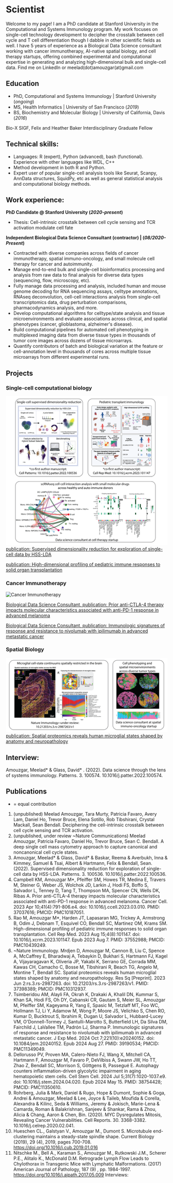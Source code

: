 # Scientist
Welcome to my page! I am a PhD candidate at Stanford University in the Computational and Systems Immunology program. My work focuses on single-cell technology development to decipher the crosstalk between cell cycle and T cell differentiation though I dabble in other scientific fields as well. I have 5 years of experience as a Biological Data Science consultant working with cancer immunotherapy, AI-native spatial biology, and cell therapy startups, offering combined experimental and computational expertise in generating and analyzing high-dimensional bulk and single-cell data.
Find me on LinkedIn or meelad(dot)amouzgar(at)gmail.com


## Education
- PhD, Computational and Systems Immunology | Stanford University (_ongoing_)
- MS, Health Informatics | University of San Francisco (_2019_)	 			        		
- BS, Biochemistry and Molecular Biology | University of California, Davis (_2016_)

Bio-X SIGF, Felix and Heather Baker Interdisciplinary Graduate Fellow 


## Technical skills: 
- Languages: R (expert), Python (advanced), bash (functional). Experience with other languages like WDL, C++ 
- Method development in both R and Python.
- Expert user of popular single-cell analysis tools like Seurat, Scanpy, AnnData structures, SquidPy, etc as well as general statistical analysis and computational biology methods.

## Work experience:
**PhD Candidate @ Stanford University (_2020-present_)**
- Thesis: Cell-intrinsic crosstalk between cell cycle sensing and TCR activation modulate cell fate

**Independent Biological Data Science Consultant (contractor) | (_08/2020-Present_)**
- Contracted with diverse companies across fields of cancer immunotherapy, spatial immuno-oncology, and small molecule cell therapy for cancer and autoimmunity.
- Manage end-to-end bulk and single-cell bioinformatics processing and analysis from raw data to final analysis for diverse data types (sequencing, flow, microscopy, etc).
- Fully manage data processing and analysis, included human and mouse genome decoding for RNA sequencing assays, celltype annotations, RNAseq deconvolution, cell-cell interactions analysis from single-cell transcriptomics data, drug perturbation comparisons, pharmacodynamics analysis, and more.
- Develop computational algorithms for celltype/state analysis and tissue microenvironments and evaluate associations across clinical, and spatial phenotypes (cancer, glioblastoma, alzheimer's disease). 
- Build computational pipelines for automated cell phenotyping in multiplexed imaging data from diverse tissue types in thousands of tumor core images across dozens of tissue microarrays. 
- Quantify contributors of batch and biological variation at the feature or cell-annotation level in thousands of cores across multiple tissue microarrays from different experimental runs. 	

## Projects
### Single-cell computational biology
![Computational Biology](/assets/img/sc_comp_bio.png)
[publication: Supervised dimensionality reduction for exploration of single-cell data by HSS-LDA](https://doi.org/10.1016/j.patter.2022.100536)<br/>

[publication: High-dimensional profiling of pediatric immune responses to solid organ transplantation](https://doi.org/10.1016/j.xcrm.2023.101147)<br/>

### Cancer Immunotherapy
![Cancer Immunotherapy](/assets/img/cancer_immunotherapy.png)

[Biological Data Science Consultant, publication: Prior anti-CTLA-4 therapy impacts molecular characteristics associated with anti-PD-1 response in advanced melanoma](https://doi.org/10.1016/j.ccell.2023.03.010)<br/>

[Biological Data Science Consultant, publication: Immunologic signatures of response and resistance to nivolumab with ipilimumab in advanced metastatic cancer](https://doi.org/10.1084/jem.20240152)<br/>

### Spatial Biology
![Spatial Biology](/assets/img/spatial.png)
[publication: Spatial proteomics reveals human microglial states shaped by anatomy and neuropathology](https://doi.org/10.21203/rs.3.rs-2987263/v1)<br/>




## Interview: 

Amouzgar, Meelad* & Glass, David* . (2022). Data science through the lens of systems immunology. Patterns. 3. 100574. 10.1016/j.patter.2022.100574.  

## Publications
* = equal contribution

1. (unpublished) Meelad Amouzgar, Tara Murty, Patricia Favaro, Avery Lam, Daniel Ho, Trevor Bruce, Elena Sotillo, Rob Tibshirani, Crystal Mackall, Sean Bendall. Deciphering the cell-intrinsic crosstalk between cell cycle sensing and TCR activation.
2. (unpublished, under review ~Nature Communications) Meelad Amouzgar, Patricia Favaro, Daniel Ho, Trevor Bruce, Sean C. Bendall. A deep single cell mass cytometry approach to capture canonical and noncanonical cell cycle states.
3. Amouzgar, Meelad* & Glass, David* & Baskar, Reema & Averbukh, Inna & Kimmey, Samuel & Tsai, Albert & Hartmann, Felix & Bendall, Sean. (2022). Supervised dimensionality reduction for exploration of single-cell data by HSS-LDA. Patterns. 3. 100536. 10.1016/j.patter.2022.100536.   
4. Campbell KM, Amouzgar M*, Pfeiffer SM, Howes TR, Medina E, Travers M, Steiner G, Weber JS, Wolchok JD, Larkin J, Hodi FS, Boffo S, Salvador L, Tenney D, Tang T, Thompson MA, Spencer CN, Wells DK, Ribas A. Prior anti-CTLA-4 therapy impacts molecular characteristics associated with anti-PD-1 response in advanced melanoma. Cancer Cell. 2023 Apr 10;41(4):791-806.e4. doi: 10.1016/j.ccell.2023.03.010. PMID: 37037616; PMCID: PMC10187051. 
5. Rao M, Amouzgar M*, Harden JT, Lapasaran MG, Trickey A, Armstrong B, Odim J, Debnam T, Esquivel CO, Bendall SC, Martinez OM, Krams SM. High-dimensional profiling of pediatric immune responses to solid organ transplantation. Cell Rep Med. 2023 Aug 15;4(8):101147. doi: 10.1016/j.xcrm.2023.101147. Epub 2023 Aug 7. PMID: 37552988; PMCID: PMC10439249.  
6. ~Nature Immunology. Mrdjen D, Amouzgar M, Cannon B, Liu C, Spence A, McCaffrey E, Bharadwaj A, Tebaykin D, Bukhari S, Hartmann FJ, Kagel A, Vijayaragavan K, Oliveria JP, Yakabi K, Serrano GE, Corrada MM, Kawas CH, Camacho C, Bosse M, Tibshirani R, Beach TG, Angelo M, Montine T, Bendall SC. Spatial proteomics reveals human microglial states shaped by anatomy and neuropathology. Res Sq [Preprint]. 2023 Jun 2:rs.3.rs-2987263. doi: 10.21203/rs.3.rs-2987263/v1. PMID: 37398389; PMCID: PMC10312937.
7. Tsimberidou AM, Alayli FA, Okrah K, Drakaki A, Khalil DN, Kummar S, Khan SA, Hodi FS, Oh DY, Cabanski CR, Gautam S, Meier SL, Amouzgar M, Pfeiffer SM, Kageyama R, Yang E, Spasic M, Tetzlaff MT, Foo WC, Hollmann TJ, Li Y, Adamow M, Wong P, Moore JS, Velichko S, Chen RO, Kumar D, Bucktrout S, Ibrahim R, Dugan U, Salvador L, Hubbard-Lucey VM, O'Donnell-Tormey J, Santulli-Marotto S, Butterfield LH, Da Silva DM, Fairchild J, LaVallee TM, Padrón LJ, Sharma P. Immunologic signatures of response and resistance to nivolumab with ipilimumab in advanced metastatic cancer. J Exp Med. 2024 Oct 7;221(10):e20240152. doi: 10.1084/jem.20240152. Epub 2024 Aug 27. PMID: 39190534; PMCID: PMC11349049.
8. Dellorusso PV, Proven MA, Calero-Nieto FJ, Wang X, Mitchell CA, Hartmann F, Amouzgar M, Favaro P, DeVilbiss A, Swann JW, Ho TT, Zhao Z, Bendall SC, Morrison S, Göttgens B, Passegué E. Autophagy counters inflammation-driven glycolytic impairment in aging hematopoietic stem cells. Cell Stem Cell. 2024 Jul 5;31(7):1020-1037.e9. doi: 10.1016/j.stem.2024.04.020. Epub 2024 May 15. PMID: 38754428; PMCID: PMC11350610.
9. Rohrberg, Julia & Mark, Daniel & Rugo, Hope & Dumont, Sophie & Goga, Andrei & Amouzgar, Meelad & Lee, Joyce & Taileb, Moufida & Corella, Alexandra & Kilinc, Seda & Williams, Jeremy & Jokisch, Marie-Lena & Camarda, Roman & Balakrishnan, Sanjeev & Shankar, Rama & Zhou, Alicia & Chang, Aaron & Chen, Bin. (2020). MYC Dysregulates Mitosis, Revealing Cancer Vulnerabilities. Cell Reports. 30. 3368-3382. 10.1016/j.celrep.2020.02.041.  
10. Hueschen CL., Galstyan V., Amouzgar M., Dumont S. Microtubule end-clustering maintains a steady-state spindle shape.  Current Biology (2019), 29 (4), 2019, pages 700-708. https://doi.org/10.1016/j.cub.2019.01.016  
11. Nitschke M., Bell A., Karaman S., Amouzgar M., Rutkowski J.M., Scherer P.E., Alitalo K., McDonald D.M. Retrograde Lymph Flow Leads to Chylothorax in Transgenic Mice with Lymphatic Malformations. (2017) American Journal of Pathology,  187  (9) , pp. 1984-1997. https://doi.org/10.1016/j.ajpath.2017.05.009  Interviews: 


